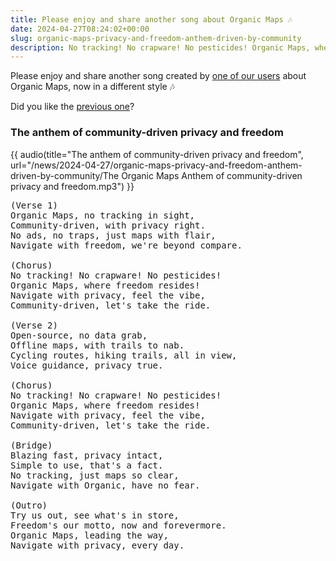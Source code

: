 ```yaml
---
title: Please enjoy and share another song about Organic Maps 🎶
date: 2024-04-27T08:24:02+00:00
slug: organic-maps-privacy-and-freedom-anthem-driven-by-community
description: No tracking! No crapware! No pesticides! Organic Maps, where freedom resides! Navigate with privacy, feel the vibe, community-driven, let's take the ride.
---
```


Please enjoy and share another song created by [one of our users](https://t.me/organicmaps/39839) about Organic Maps, now in a different style 🎶

Did you like the [previous one](@/news/2024-04-26/344/index.md)?

### The anthem of community-driven privacy and freedom

{{ audio(title="The anthem of community-driven privacy and freedom", url="/news/2024-04-27/organic-maps-privacy-and-freedom-anthem-driven-by-community/The Organic Maps Anthem of community-driven privacy and freedom.mp3") }}

<pre>(Verse 1)
Organic Maps, no tracking in sight,
Community-driven, with privacy right.
No ads, no traps, just maps with flair,
Navigate with freedom, we're beyond compare.

(Chorus)
No tracking! No crapware! No pesticides!
Organic Maps, where freedom resides!
Navigate with privacy, feel the vibe,
Community-driven, let's take the ride.

(Verse 2)
Open-source, no data grab,
Offline maps, with trails to nab.
Cycling routes, hiking trails, all in view,
Voice guidance, privacy true.

(Chorus)
No tracking! No crapware! No pesticides!
Organic Maps, where freedom resides!
Navigate with privacy, feel the vibe,
Community-driven, let's take the ride.

(Bridge)
Blazing fast, privacy intact,
Simple to use, that's a fact.
No tracking, just maps so clear,
Navigate with Organic, have no fear.

(Outro)
Try us out, see what's in store,
Freedom's our motto, now and forevermore.
Organic Maps, leading the way,
Navigate with privacy, every day.
</pre>
